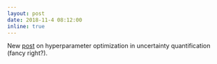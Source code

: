 ```yaml
---
layout: post
date: 2018-11-4 08:12:00
inline: true
---
```


New [post](blog/2018/SimpleGaussOptimization) on hyperparameter optimization in uncertainty quantification \(fancy right?\).
